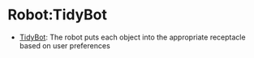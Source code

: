 # Robot:TidyBot

- [TidyBot](https://github.com/KeplerC/oed-playground/tree/main/pages/datasets/tidybot.md): The robot puts each object into the appropriate receptacle based on user preferences